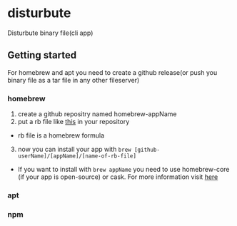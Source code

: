 # disturbute
Disturbute binary file(cli app)

## Getting started

For homebrew and apt you need to create a github release(or push you binary file as a tar file in any other fileserver)

### homebrew
1. create a github repositry named homebrew-appName 
2. put a rb file like [this](https://github.com/utopiops/homebrew-utopiops/releases) in your repository
* rb file is a homebrew formula 
3. now you can install your app with `brew [github-userName]/[appName]/[name-of-rb-file]`
* If you want to install with `brew appName` you need to use homebrew-core (if your app is open-source) or cask. For more information visit [here](https://github.com/utopiops/homebrew-utopiops/releases)

### apt


### npm





